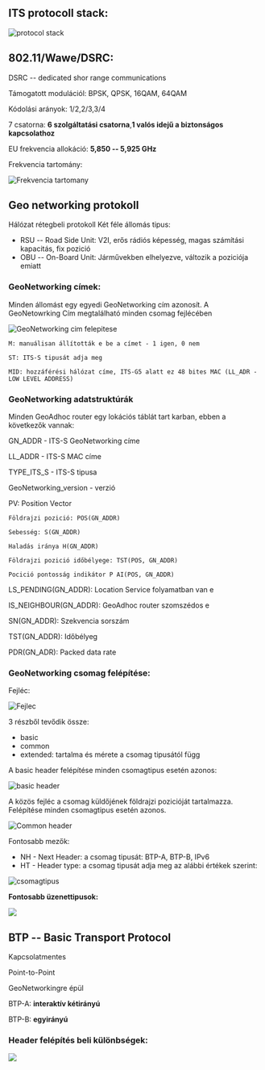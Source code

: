 ## ITS protocoll stack: 

![protocol stack](https://gyazo.com/5b2464e22a6c1ea3521160298c0689db.png)


## 802.11/Wawe/DSRC:

DSRC -- dedicated shor range communications 

Támogatott modulációl: BPSK, QPSK, 16QAM, 64QAM

Kódolási arányok: 1/2,2/3,3/4

7 csatorna: **6 szolgáltatási csatorna**,**1 valós idejű a biztonságos kapcsolathoz**

EU frekvencia allokáció: **5,850 -- 5,925 GHz**

Frekvencia tartomány:

![Frekvencia tartomany](https://gyazo.com/01b400c3963da2e24e447c8189de7772.png)

## Geo networking protokoll

Hálózat rétegbeli protokoll
Két féle állomás tipus:
+ RSU -- Road Side Unit: V2I, erős rádiós képesség, magas számítási kapacitás, fix pozició
+ OBU -- On-Board Unit:  Járművekben elhelyezve, változik a poziciója emiatt 

### GeoNetworking  címek: 

Minden állomást egy egyedi GeoNetworking cím azonosít. A GeoNetowrking Cím megtalálható minden csomag fejlécében

![GeoNetworking cim felepitese](https://gyazo.com/8faffb0c8044bb823c1f36060120f404.png)

```
M: manuálisan állították e be a címet - 1 igen, 0 nem 

ST: ITS-S tipusát adja meg 

MID: hozzáférési hálózat címe, ITS-G5 alatt ez 48 bites MAC (LL_ADR - LOW LEVEL ADDRESS)
```


### GeoNetworking adatstruktúrák

Minden GeoAdhoc router egy lokációs táblát tart karban, ebben a következők vannak:

GN_ADDR - ITS-S GeoNetworking címe

LL_ADDR - ITS-S MAC címe 

TYPE_ITS_S - ITS-S tipusa

GeoNetworking_version - verzió 

PV: Position Vector 
```
Földrajzi pozició: POS(GN_ADDR)

Sebesség: S(GN_ADDR)

Haladás iránya H(GN_ADDR)

Földrajzi pozició időbélyege: TST(POS, GN_ADDR)

Pocició pontosság indikátor P AI(POS, GN_ADDR)
```

LS_PENDING(GN_ADDR): Location Service folyamatban van e 

IS_NEIGHBOUR(GN_ADDR): GeoAdhoc router szomszédos e 

SN(GN_ADDR): Szekvencia sorszám 

TST(GN_ADDR): Időbélyeg 

PDR(GN_ADR): Packed data rate 
 

### GeoNetworking csomag felépítése:


Fejléc: 

![Fejlec](https://i.gyazo.com/298a31629bbc0262854ce7f191d0189a.png)


3 részből tevődik össze: 
+ basic
+ common 
+ extended: tartalma és mérete a csomag tipusától függ

A basic header felépítése minden csomagtipus esetén azonos: 

![basic header](https://i.gyazo.com/f83903b7891ac80cb56a23cc8603fcf7.png)


A közös fejléc a csomag küldőjének földrajzi pozicióját tartalmazza. Felépítése minden csomagtipus esetén azonos.


![Common header](https://gyazo.com/5f7cd7a21fe22f937c9bf5f46c128815.png)


Fontosabb mezők: 
+ NH - Next Header: a csomag tipusát: BTP-A, BTP-B, IPv6
+ HT - Header type: a csomag tipusát adja meg az alábbi értékek szerint:

![csomagtipus](https://gyazo.com/e058e9ebfe4589d606eda6b8eaf1c9fa.png)

**Fontosabb üzenettipusok:**

![](https://gyazo.com/3abe62f9fc72fe8ce97dfb36e3f82078.png)





## BTP -- Basic Transport Protocol

Kapcsolatmentes

Point-to-Point

GeoNetworkingre épül 

BTP-A: **interaktív kétirányú**

BTP-B: **egyirányú**

### Header felépítés beli különbségek:

![](https://gyazo.com/e81e94387f10e074323f27d033aeea1c)



















